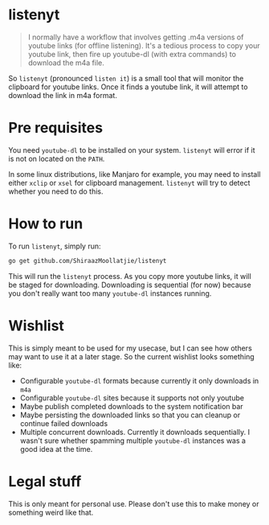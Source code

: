 # listenyt
> I normally have a workflow that involves getting .m4a versions of youtube links (for offline listening). It's a tedious process to copy your youtube link, then fire up youtube-dl (with extra commands) to download the m4a file.

So `listenyt` (pronounced `listen it`) is a small tool that will monitor the clipboard for youtube links. Once it finds a youtube link, it will attempt to download the link in m4a format.

# Pre requisites
You need `youtube-dl` to be installed on your system. `listenyt` will error if it is not on located on the `PATH`.

In some linux distributions, like Manjaro for example, you may need to install either `xclip` or `xsel` for clipboard management. `listenyt` will try to detect whether you need to do this.

# How to run
To run `listenyt`, simply run:

```sh
go get github.com/ShiraazMoollatjie/listenyt
```

This will run the `listenyt` process. As you copy more youtube links, it will be staged for downloading. Downloading is sequential (for now) because you don't really want too many `youtube-dl` instances running.

# Wishlist
This is simply meant to be used for my usecase, but I can see how others may want to use it at a later stage. So the current wishlist looks something like:

* Configurable `youtube-dl` formats because currently it only downloads in `m4a`
* Configurable `youtube-dl` sites because it supports not only youtube
* Maybe publish completed downloads to the system notification bar
* Maybe persisting the downloaded links so that you can cleanup or continue failed downloads
* Multiple concurrent downloads. Currently it downloads sequentially. I wasn't sure whether spamming multiple `youtube-dl` instances was a good idea at the time.

# Legal stuff
This is only meant for personal use. Please don't use this to make money or something weird like that.